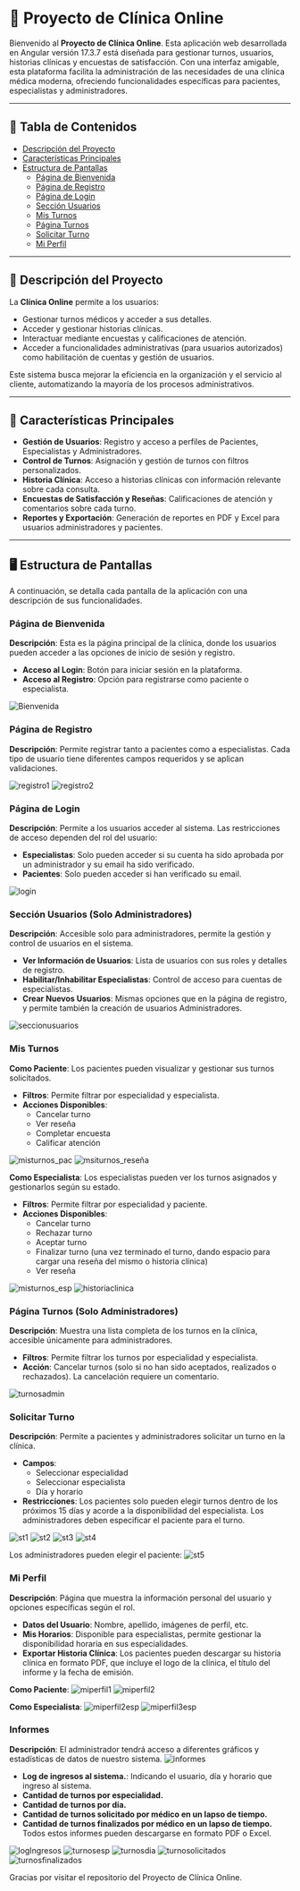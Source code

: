 # 🏥 Proyecto de Clínica Online

Bienvenido al **Proyecto de Clínica Online**. Esta aplicación web desarrollada en Angular versión 17.3.7 está diseñada para gestionar turnos, usuarios, historias clínicas y encuestas de satisfacción. Con una interfaz amigable, esta plataforma facilita la administración de las necesidades de una clínica médica moderna, ofreciendo funcionalidades específicas para pacientes, especialistas y administradores.

---

## 📜 Tabla de Contenidos
- [Descripción del Proyecto](#descripción-del-proyecto)
- [Características Principales](#características-principales)
- [Estructura de Pantallas](#estructura-de-pantallas)
  - [Página de Bienvenida](#página-de-bienvenida)
  - [Página de Registro](#página-de-registro)
  - [Página de Login](#página-de-login)
  - [Sección Usuarios](#sección-usuarios)
  - [Mis Turnos](#mis-turnos)
  - [Página Turnos](#página-turnos)
  - [Solicitar Turno](#solicitar-turno)
  - [Mi Perfil](#mi-perfil)

---

## 🌟 Descripción del Proyecto

La **Clínica Online** permite a los usuarios:
- Gestionar turnos médicos y acceder a sus detalles.
- Acceder y gestionar historias clínicas.
- Interactuar mediante encuestas y calificaciones de atención.
- Acceder a funcionalidades administrativas (para usuarios autorizados) como habilitación de cuentas y gestión de usuarios.

Este sistema busca mejorar la eficiencia en la organización y el servicio al cliente, automatizando la mayoría de los procesos administrativos.

---

## 🚀 Características Principales

- **Gestión de Usuarios**: Registro y acceso a perfiles de Pacientes, Especialistas y Administradores.
- **Control de Turnos**: Asignación y gestión de turnos con filtros personalizados.
- **Historia Clínica**: Acceso a historias clínicas con información relevante sobre cada consulta.
- **Encuestas de Satisfacción y Reseñas**: Calificaciones de atención y comentarios sobre cada turno.
- **Reportes y Exportación**: Generación de reportes en PDF y Excel para usuarios administradores y pacientes.

---

## 🖥️ Estructura de Pantallas

A continuación, se detalla cada pantalla de la aplicación con una descripción de sus funcionalidades.

### Página de Bienvenida
**Descripción**: Esta es la página principal de la clínica, donde los usuarios pueden acceder a las opciones de inicio de sesión y registro.
- **Acceso al Login**: Botón para iniciar sesión en la plataforma.
- **Acceso al Registro**: Opción para registrarse como paciente o especialista.

![Bienvenida](https://github.com/user-attachments/assets/edba9ac8-bfa3-40f6-8455-63257159f648)


### Página de Registro
**Descripción**: Permite registrar tanto a pacientes como a especialistas. Cada tipo de usuario tiene diferentes campos requeridos y se aplican validaciones.

![registro1](https://github.com/user-attachments/assets/a2281ef8-ce83-40f7-b003-316f4ca59ce7)
![registro2](https://github.com/user-attachments/assets/44e4a2d1-c864-4918-bd2a-b5af0c352dd4)

### Página de Login
**Descripción**: Permite a los usuarios acceder al sistema. Las restricciones de acceso dependen del rol del usuario:
- **Especialistas**: Solo pueden acceder si su cuenta ha sido aprobada por un administrador y su email ha sido verificado.
- **Pacientes**: Solo pueden acceder si han verificado su email.

![login](https://github.com/user-attachments/assets/69095afa-43dd-403d-b26f-98fc3252d619)

### Sección Usuarios (Solo Administradores)
**Descripción**: Accesible solo para administradores, permite la gestión y control de usuarios en el sistema.
- **Ver Información de Usuarios**: Lista de usuarios con sus roles y detalles de registro.
- **Habilitar/Inhabilitar Especialistas**: Control de acceso para cuentas de especialistas.
- **Crear Nuevos Usuarios**: Mismas opciones que en la página de registro, y permite también la creación de usuarios Administradores.

![seccionusuarios](https://github.com/user-attachments/assets/54dc11be-bf3e-42fc-9af0-2ebf316623ae)

### Mis Turnos
**Como Paciente**: Los pacientes pueden visualizar y gestionar sus turnos solicitados.
- **Filtros**: Permite filtrar por especialidad y especialista.
- **Acciones Disponibles**:
  - Cancelar turno 
  - Ver reseña 
  - Completar encuesta
  - Calificar atención
 
![misturnos_pac](https://github.com/user-attachments/assets/56affd02-c7e7-4f07-afce-75153281816c)
![msiturnos_reseña](https://github.com/user-attachments/assets/da166eda-2526-4023-b296-db6239827d08)

**Como Especialista**: Los especialistas pueden ver los turnos asignados y gestionarlos según su estado.
- **Filtros**: Permite filtrar por especialidad y paciente.
- **Acciones Disponibles**:
  - Cancelar turno 
  - Rechazar turno
  - Aceptar turno 
  - Finalizar turno (una vez terminado el turno, dando espacio para cargar una reseña del mismo o historia clínica)
  - Ver reseña

![misturnos_esp](https://github.com/user-attachments/assets/dc3baade-a918-4876-a32b-e5fb5805a0cf)
![historiaclinica](https://github.com/user-attachments/assets/34ef4114-cdd7-46cb-abec-38ef0e4209f1)

### Página Turnos (Solo Administradores)
**Descripción**: Muestra una lista completa de los turnos en la clínica, accesible únicamente para administradores.
- **Filtros**: Permite filtrar los turnos por especialidad y especialista.
- **Acción**: Cancelar turnos (solo si no han sido aceptados, realizados o rechazados). La cancelación requiere un comentario.

![turnosadmin](https://github.com/user-attachments/assets/447bb1cf-f349-472c-9bfe-58b590396bcc)

### Solicitar Turno
**Descripción**: Permite a pacientes y administradores solicitar un turno en la clínica.
- **Campos**:
  - Seleccionar especialidad
  - Seleccionar especialista
  - Día y horario
- **Restricciones**: Los pacientes solo pueden elegir turnos dentro de los próximos 15 días y acorde a la disponibilidad del especialista. Los administradores deben especificar el paciente para el turno.

![st1](https://github.com/user-attachments/assets/a95787d1-7f8b-44a5-aef1-dba31d7e6353)
![st2](https://github.com/user-attachments/assets/abc10e50-c49c-435d-8d3e-ef5f827a1e18)
![st3](https://github.com/user-attachments/assets/1cabe9c5-b741-4613-9621-7ad89bb08a52)
![st4](https://github.com/user-attachments/assets/da222556-460f-42af-86c3-4b6942f38eef)

Los administradores pueden elegir el paciente:
![st5](https://github.com/user-attachments/assets/f03f95df-f481-41c5-bcfa-175e4b1e1e62)

### Mi Perfil
**Descripción**: Página que muestra la información personal del usuario y opciones específicas según el rol.
- **Datos del Usuario**: Nombre, apellido, imágenes de perfil, etc.
- **Mis Horarios**: Disponible para especialistas, permite gestionar la disponibilidad horaria en sus especialidades.
- **Exportar Historia Clínica**: Los pacientes pueden descargar su historia clínica en formato PDF, que incluye el logo de la clínica, el título del informe y la fecha de emisión.

**Como Paciente**: 
![miperfil1](https://github.com/user-attachments/assets/6f8f3589-403a-4381-9161-f2331ea8ac3b)
![miperfil2](https://github.com/user-attachments/assets/28796624-10a1-435c-ba8e-39508231b1f3)


**Como Especialista**:
![miperfil2esp](https://github.com/user-attachments/assets/c08e9cd6-3320-4f72-bdbb-629f03f41fff)
![miperfil3esp](https://github.com/user-attachments/assets/b4c38793-f86b-434c-88dd-bcd64fcc9327)

### Informes
**Descripción**: El administrador tendrá acceso a diferentes gráficos y estadísticas de datos de nuestro sistema.
![informes](https://github.com/user-attachments/assets/1b38c32f-8e1a-45f3-b01b-3383403059fa)
- **Log de ingresos al sistema.**: Indicando el usuario, día y horario que ingreso al sistema.
- **Cantidad de turnos por especialidad.**
- **Cantidad de turnos por día.**
- **Cantidad de turnos solicitado por médico en un lapso de tiempo.**
- **Cantidad de turnos finalizados por médico en un lapso de tiempo.**
Todos estos informes pueden descargarse en formato PDF o Excel.

![logIngresos](https://github.com/user-attachments/assets/f397037d-1e89-4f78-bb44-7813dba95147)
![turnosesp](https://github.com/user-attachments/assets/d2a0524f-baa1-4d65-aaa1-1f1838ec7ba6)
![turnosdia](https://github.com/user-attachments/assets/bf4835e4-57cd-4f81-91ca-f182a2e41d94)
![turnosolicitados](https://github.com/user-attachments/assets/80a9f856-e9e2-468b-91e6-0e59c670a67c)
![turnosfinalizados](https://github.com/user-attachments/assets/975ce33a-3701-4c93-ba47-7e2fa496a77f)

  

Gracias por visitar el repositorio del Proyecto de Clínica Online.
